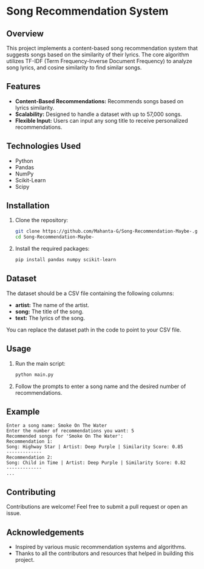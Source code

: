 # Song Recommendation System

## Overview
This project implements a content-based song recommendation system that suggests songs based on the similarity of their lyrics. The core algorithm utilizes TF-IDF (Term Frequency-Inverse Document Frequency) to analyze song lyrics, and cosine similarity to find similar songs.

## Features
- **Content-Based Recommendations:** Recommends songs based on lyrics similarity.
- **Scalability:** Designed to handle a dataset with up to 57,000 songs.
- **Flexible Input:** Users can input any song title to receive personalized recommendations.

## Technologies Used
- Python
- Pandas
- NumPy
- Scikit-Learn
- Scipy

## Installation
1. Clone the repository:
   ```bash
   git clone https://github.com/Mahanta-G/Song-Recommendation-Maybe-.git
   cd Song-Recommendation-Maybe-
   ```
2. Install the required packages:
   ```bash
   pip install pandas numpy scikit-learn
   ```

## Dataset
The dataset should be a CSV file containing the following columns:
- **artist:** The name of the artist.
- **song:** The title of the song.
- **text:** The lyrics of the song.

You can replace the dataset path in the code to point to your CSV file.

## Usage
1. Run the main script:
   ```bash
   python main.py
   ```
2. Follow the prompts to enter a song name and the desired number of recommendations.

## Example
```
Enter a song name: Smoke On The Water
Enter the number of recommendations you want: 5
Recommended songs for 'Smoke On The Water':
Recommendation 1: 
Song: Highway Star | Artist: Deep Purple | Similarity Score: 0.85
-------------
Recommendation 2: 
Song: Child in Time | Artist: Deep Purple | Similarity Score: 0.82
-------------
...
```

## Contributing
Contributions are welcome! Feel free to submit a pull request or open an issue.

## Acknowledgements
- Inspired by various music recommendation systems and algorithms.
- Thanks to all the contributors and resources that helped in building this project.
